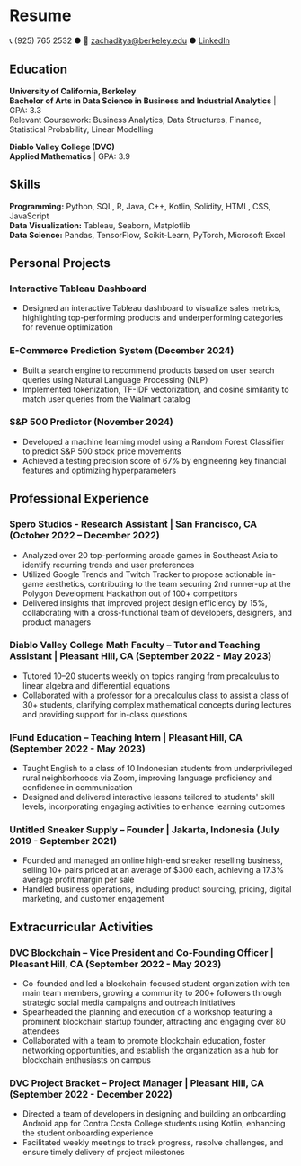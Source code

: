 # Resume  

📞 (925) 765 2532 ● 📧 zachaditya@berkeley.edu ● [LinkedIn](#)  

## Education  
**University of California, Berkeley**  
**Bachelor of Arts in Data Science in Business and Industrial Analytics** | GPA: 3.3  
Relevant Coursework: Business Analytics, Data Structures, Finance, Statistical Probability, Linear Modelling  

**Diablo Valley College (DVC)**  
**Applied Mathematics** | GPA: 3.9  

## Skills  
**Programming:** Python, SQL, R, Java, C++, Kotlin, Solidity, HTML, CSS, JavaScript  
**Data Visualization:** Tableau, Seaborn, Matplotlib  
**Data Science:** Pandas, TensorFlow, Scikit-Learn, PyTorch, Microsoft Excel  

## Personal Projects  
### Interactive Tableau Dashboard  
- Designed an interactive Tableau dashboard to visualize sales metrics, highlighting top-performing products and underperforming categories for revenue optimization  

### E-Commerce Prediction System (December 2024)  
- Built a search engine to recommend products based on user search queries using Natural Language Processing (NLP)  
- Implemented tokenization, TF-IDF vectorization, and cosine similarity to match user queries from the Walmart catalog  

### S&P 500 Predictor (November 2024)  
- Developed a machine learning model using a Random Forest Classifier to predict S&P 500 stock price movements  
- Achieved a testing precision score of 67% by engineering key financial features and optimizing hyperparameters  

## Professional Experience  
### **Spero Studios - Research Assistant** | San Francisco, CA (October 2022 – December 2022)  
- Analyzed over 20 top-performing arcade games in Southeast Asia to identify recurring trends and user preferences  
- Utilized Google Trends and Twitch Tracker to propose actionable in-game aesthetics, contributing to the team securing 2nd runner-up at the Polygon Development Hackathon out of 100+ competitors  
- Delivered insights that improved project design efficiency by 15%, collaborating with a cross-functional team of developers, designers, and product managers  

### **Diablo Valley College Math Faculty – Tutor and Teaching Assistant** | Pleasant Hill, CA (September 2022 - May 2023)  
- Tutored 10–20 students weekly on topics ranging from precalculus to linear algebra and differential equations  
- Collaborated with a professor for a precalculus class to assist a class of 30+ students, clarifying complex mathematical concepts during lectures and providing support for in-class questions  

### **IFund Education – Teaching Intern** | Pleasant Hill, CA (September 2022 - May 2023)  
- Taught English to a class of 10 Indonesian students from underprivileged rural neighborhoods via Zoom, improving language proficiency and confidence in communication  
- Designed and delivered interactive lessons tailored to students' skill levels, incorporating engaging activities to enhance learning outcomes  

### **Untitled Sneaker Supply – Founder** | Jakarta, Indonesia (July 2019 - September 2021)  
- Founded and managed an online high-end sneaker reselling business, selling 10+ pairs priced at an average of $300 each, achieving a 17.3% average profit margin per sale  
- Handled business operations, including product sourcing, pricing, digital marketing, and customer engagement  

## Extracurricular Activities  
### **DVC Blockchain – Vice President and Co-Founding Officer** | Pleasant Hill, CA (September 2022 - May 2023)  
- Co-founded and led a blockchain-focused student organization with ten main team members, growing a community to 200+ followers through strategic social media campaigns and outreach initiatives  
- Spearheaded the planning and execution of a workshop featuring a prominent blockchain startup founder, attracting and engaging over 80 attendees  
- Collaborated with a team to promote blockchain education, foster networking opportunities, and establish the organization as a hub for blockchain enthusiasts on campus  

### **DVC Project Bracket – Project Manager** | Pleasant Hill, CA (September 2022 - December 2022)  
- Directed a team of developers in designing and building an onboarding Android app for Contra Costa College students using Kotlin, enhancing the student onboarding experience  
- Facilitated weekly meetings to track progress, resolve challenges, and ensure timely delivery of project milestones  
